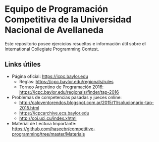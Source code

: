 # Equipo de Programación Competitiva de la Universidad Nacional de Avellaneda
Este repositorio posee ejercicios resueltos e información útil sobre el International Collegiate Programming Contest.

## Links útiles
* Página oficial: https://icpc.baylor.edu
  * Reglas: https://icpc.baylor.edu/regionals/rules  
  * Torneo Argentino de Programación 2016: https://icpc.baylor.edu/regionals/finder/tap-2016
* Problemas de competencias pasadas y jueces online: 
  * http://caloventorendos.blogspot.com.ar/2015/11/solucionario-tap-2015.html
  * https://icpcarchive.ecs.baylor.edu
  * http://coj.uci.cu/index.xhtml
* Material de Lectura Importante: https://github.com/haseebr/competitive-programming/tree/master/Materials
